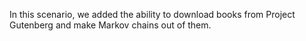 In this scenario, we added the ability to download books from Project Gutenberg and make Markov chains out of them.